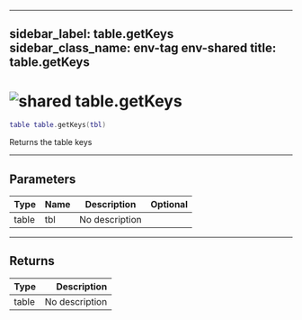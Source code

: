 ---
sidebar_label: table.getKeys
sidebar_class_name: env-tag env-shared
title: table.getKeys
------

# <img src='/img/wiki/shared.png' alt='shared' classname='env-tag' /> table.getKeys

```lua
table table.getKeys(tbl)
```

Returns the table keys<br/>

-----------------
## Parameters

| Type   | Name | Description | Optional |
| ------ | ---- | ----------- | -------: |
| table | tbl | No description |   |

-----------------
## Returns

| Type   | Description |
| ------ | ----------: |
| table | No description |

